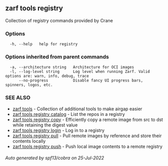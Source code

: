 ## zarf tools registry

Collection of registry commands provided by Crane

### Options

```
  -h, --help   help for registry
```

### Options inherited from parent commands

```
  -a, --architecture string   Architecture for OCI images
  -l, --log-level string      Log level when running Zarf. Valid options are: warn, info, debug, trace
      --no-progress           Disable fancy UI progress bars, spinners, logos, etc.
```

### SEE ALSO

* [zarf tools](zarf_tools.md)	 - Collection of additional tools to make airgap easier
* [zarf tools registry catalog](zarf_tools_registry_catalog.md)	 - List the repos in a registry
* [zarf tools registry copy](zarf_tools_registry_copy.md)	 - Efficiently copy a remote image from src to dst while retaining the digest value
* [zarf tools registry login](zarf_tools_registry_login.md)	 - Log in to a registry
* [zarf tools registry pull](zarf_tools_registry_pull.md)	 - Pull remote images by reference and store their contents locally
* [zarf tools registry push](zarf_tools_registry_push.md)	 - Push local image contents to a remote registry

###### Auto generated by spf13/cobra on 25-Jul-2022
